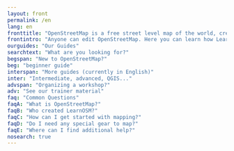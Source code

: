 ```yaml
---
layout: front
permalink: /en
lang: en
fronttitle: "OpenStreetMap is a free street level map of the world, created by an ever growing community of mappers."
frontintro: "Anyone can edit OpenStreetMap. Here you can learn how Learn OSM provides easy to understand, step-by-step guides for you to get started with contributing to OpenStreetMap and using OpenStreetMap and using OpenStreetMap data. If you are interested in running an OpenStreetMap workshop, check out the LearnOSM trainer resources."
ourguides: "Our Guides"
searchtext: "What are you looking for?"
begspan: "New to OpenStreetMap?"
beg: "beginner guide"
interspan: "More guides (currently in English)"
inter: "Intermediate, advanced, QGIS..."
advspan: "Organizing a workshop?"
adv: "See our trainer material"
faq: "Common Questions"
faqA: "What is OpenStreetMap?"
faqB: "Who created LearnOSM?"
faqC: "How can I get started with mapping?"
faqD: "Do I need any special gear to map?"
faqE: "Where can I find additional help?"
nosearch: true
---
```

